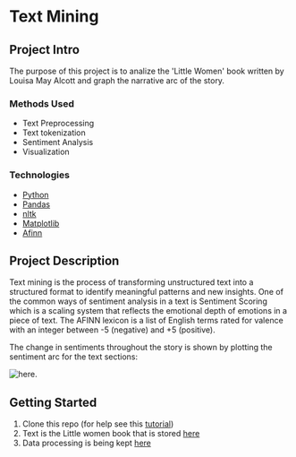 # Text Mining


## Project Intro
The purpose of this project is to analize the 'Little Women' book written by Louisa May Alcott and graph the narrative arc of the story.

### Methods Used
* Text Preprocessing
* Text tokenization
* Sentiment Analysis
* Visualization

### Technologies
* [Python](https://www.python.org/)
* [Pandas](https://pandas.pydata.org/)
* [nltk](https://www.nltk.org/)
* [Matplotlib](https://matplotlib.org/)
* [Afinn](https://pypi.org/project/afinn/)

## Project Description
 Text mining is the process of transforming unstructured text into a structured format to identify meaningful patterns and new insights. One of the common ways of sentiment analysis in a text is Sentiment Scoring which is a scaling system that reflects the emotional depth of emotions in a piece of text.
 The AFINN lexicon is a list of English terms rated for valence with an integer between -5 (negative) and +5 (positive).
 
 The change in sentiments throughout the story is shown by plotting the sentiment arc for the text sections:
 
 ![here](https://github.com/Unisepp/Data_Mining_Exercises/blob/main/Little_Women/Sentiment_Arc.png).

## Getting Started

1. Clone this repo (for help see this [tutorial](https://help.github.com/articles/cloning-a-repository/))
2. Text is the Little women book that is stored [here](https://github.com/Unisepp/Data_Mining_Exercises/blob/main/Little_Women/Little_Women.txt)
3. Data processing is being kept [here](https://github.com/Unisepp/Data_Mining_Exercises/blob/main/Little_Women/Little_women.py)



